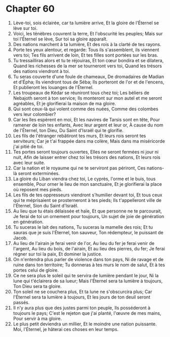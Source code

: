 # Chapter 60

1. Lève-toi, sois éclairée, car ta lumière arrive, Et la gloire de l'Éternel se lève sur toi.
2. Voici, les ténèbres couvrent la terre, Et l'obscurité les peuples; Mais sur toi l'Éternel se lève, Sur toi sa gloire apparaît.
3. Des nations marchent à ta lumière, Et des rois à la clarté de tes rayons.
4. Porte tes yeux alentour, et regarde: Tous ils s'assemblent, ils viennent vers toi; Tes fils arrivent de loin, Et tes filles sont portées sur les bras.
5. Tu tressailliras alors et tu te réjouiras, Et ton cœur bondira et se dilatera, Quand les richesses de la mer se tourneront vers toi, Quand les trésors des nations viendront à toi.
6. Tu seras couverte d'une foule de chameaux, De dromadaires de Madian et d'Épha; Ils viendront tous de Séba; Ils porteront de l'or et de l'encens, Et publieront les louanges de l'Éternel.
7. Les troupeaux de Kédar se réuniront tous chez toi; Les béliers de Nebajoth seront à ton service; Ils monteront sur mon autel et me seront agréables, Et je glorifierai la maison de ma gloire.
8. Qui sont ceux-là qui volent comme des nuées, Comme des colombes vers leur colombier?
9. Car les îles espèrent en moi, Et les navires de Tarsis sont en tête, Pour ramener de loin tes enfants, Avec leur argent et leur or, À cause du nom de l'Éternel, ton Dieu, Du Saint d'Israël qui te glorifie.
10. Les fils de l'étranger rebâtiront tes murs, Et leurs rois seront tes serviteurs; Car je t'ai frappée dans ma colère, Mais dans ma miséricorde j'ai pitié de toi.
11. Tes portes seront toujours ouvertes, Elles ne seront fermées ni jour ni nuit, Afin de laisser entrer chez toi les trésors des nations, Et leurs rois avec leur suite.
12. Car la nation et le royaume qui ne te serviront pas périront, Ces nations-là seront exterminées.
13. La gloire du Liban viendra chez toi, Le cyprès, l'orme et le buis, tous ensemble, Pour orner le lieu de mon sanctuaire, Et je glorifierai la place où reposent mes pieds.
14. Les fils de tes oppresseurs viendront s'humilier devant toi, Et tous ceux qui te méprisaient se prosterneront à tes pieds; Ils t'appelleront ville de l'Éternel, Sion du Saint d'Israël.
15. Au lieu que tu étais délaissée et haïe, Et que personne ne te parcourait, Je ferai de toi un ornement pour toujours, Un sujet de joie de génération en génération.
16. Tu suceras le lait des nations, Tu suceras la mamelle des rois; Et tu sauras que je suis l'Éternel, ton sauveur, Ton rédempteur, le puissant de Jacob.
17. Au lieu de l'airain je ferai venir de l'or, Au lieu du fer je ferai venir de l'argent, Au lieu du bois, de l'airain, Et au lieu des pierres, du fer; Je ferai régner sur toi la paix, Et dominer la justice.
18. On n'entendra plus parler de violence dans ton pays, Ni de ravage et de ruine dans ton territoire; Tu donneras à tes murs le nom de salut, Et à tes portes celui de gloire.
19. Ce ne sera plus le soleil qui te servira de lumière pendant le jour, Ni la lune qui t'éclairera de sa lueur; Mais l'Éternel sera ta lumière à toujours, Ton Dieu sera ta gloire.
20. Ton soleil ne se couchera plus, Et ta lune ne s'obscurcira plus; Car l'Éternel sera ta lumière à toujours, Et les jours de ton deuil seront passés.
21. Il n'y aura plus que des justes parmi ton peuple, Ils posséderont à toujours le pays; C'est le rejeton que j'ai planté, l'œuvre de mes mains, Pour servir à ma gloire.
22. Le plus petit deviendra un millier, Et le moindre une nation puissante. Moi, l'Éternel, je hâterai ces choses en leur temps.

